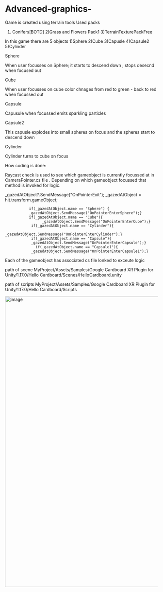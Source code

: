 # Advanced-graphics-
Game is created using terrain tools 
Used packs
1) Conifers[BOTD]
2)Grass and Flowers Pack1
3)TerrainTexturePackFree

In this game there are 5 objects 
1)Sphere
2)Cube
3)Capusle
4)Capsule2
5)Cylinder

Sphere
 
 When user focusses on Sphere; it starts to descend down ; stops desecnd when focused out

Cube

When user focusses on cube color chnages from red to green - back to red when focussed out

Capsule
 
 Capusule when focussed emits sparkling particles

Capsule2
  
  This capusle explodes into small spheres on focus  and the spheres start to descend down

Cylinder
  
  Cylinder turns to cube on focus
  
 How coding is done:
 
 Raycast check is used to see which gameobject is currently focussed at in CameraPointer.cs file .
 Depending on which gameobject focussed that method is invoked for logic.
 
  
  _gazedAtObject?.SendMessage("OnPointerExit");
                _gazedAtObject = hit.transform.gameObject;
               
               if(_gazedAtObject.name == "Sphere") {
               _gazedAtObject.SendMessage("OnPointerEnterSphere");}
               if(_gazedAtObject.name == "Cube"){
                     _gazedAtObject.SendMessage("OnPointerEnterCube");}
                if(_gazedAtObject.name == "Cylinder"){
                      _gazedAtObject.SendMessage("OnPointerEnterCylinder");}
                if(_gazedAtObject.name == "Capsule"){
                _gazedAtObject.SendMessage("OnPointerEnterCapsule");}
                  if(_gazedAtObject.name == "Capsule1"){
                _gazedAtObject.SendMessage("OnPointerEnterCapsule1");}
  
  Each of the gameobject has associated cs file lonked to exceute logic
  
  path of scene MyProject/Assets/Samples/Google Cardboard XR Plugin for Unity/1.17.0/Hello Cardboard/Scenes/HelloCardboard.unity
  
  path of scripts MyProject/Assets/Samples/Google Cardboard XR Plugin for Unity/1.17.0/Hello Cardboard/Scripts
  
  
  
  
  
  <img width="957" alt="image" src="https://user-images.githubusercontent.com/59860538/186444584-0e95fbbf-39fd-4cbc-83aa-a5f1ec285b3c.png">

  

